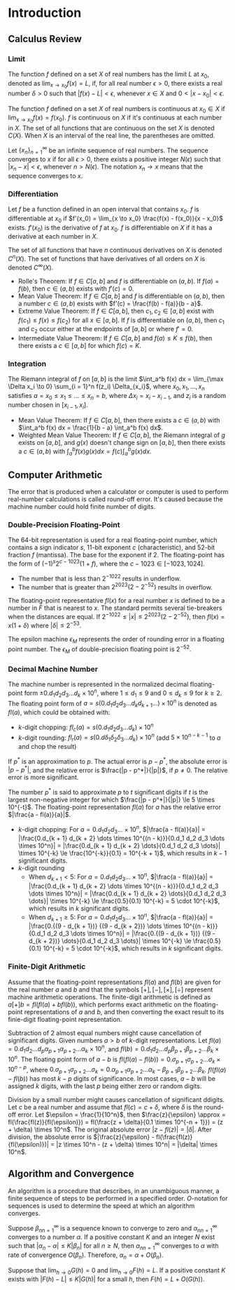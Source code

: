 # Introduction

## Calculus Review

### Limit

The function $f$ defined on a set $X$ of real numbers has the limit $L$ at $x_0$, denoted as $\lim_{x \to x_0} f(x) = L$, if, for all real number $\epsilon > 0$, there exists a real number $\delta > 0$ such that $|f(x) - L| < \epsilon$, whenever $x \in X$ and $0 < |x - x_0| < \epsilon$.

The function $f$ defined on a set $X$ of real numbers is continuous at $x_0 \in X$ if $\lim_{x \to x_0} f(x) = f(x_0)$. $f$ is continuous on $X$ if it's continuous at each number in $X$. The set of all functions that are continuous on the set $X$ is denoted $C(X)$. When $X$ is an interval of the real line, the parentheses are omitted.

Let $\{ x_n \}_{n = 1}^{\infty}$ be an infinite sequence of real numbers. The sequence converges to $x$ if for all $\epsilon > 0$, there exists a positive integer $N(\epsilon)$ such that $|x_n - x| < \epsilon$, whenever $n > N(\epsilon)$. The notation $x_n \to x$ means that the sequence converges to $x$.

### Differentiation

Let $f$ be a function defined in an open interval that contains $x_0$. $f$ is differentiable at $x_0$ if $f'(x_0) = \lim_{x \to x_0} \frac{f(x) - f(x_0)}{x - x_0}$ exists. $f'(x_0)$ is the derivative of $f$ at $x_0$. $f$ is differentiable on $X$ if it has a derivative at each number in $X$.

The set of all functions that have $n$ continuous derivatives on $X$ is denoted $C^n (X)$. The set of functions that have derivatives of all orders on $X$ is denoted $C^\infty (X)$.

- Rolle's Theorem: If $f \in C[a, b]$ and $f$ is differentiable on $(a, b)$. If $f(a) = f(b)$, then $c \in (a, b)$ exists with $f'(c) = 0$.
- Mean Value Theorem: If $f \in C[a, b]$ and $f$ is differentiable on $(a, b)$, then a number $c \in (a, b)$ exists with $f'(c) = \frac{f(b) - f(a)}{b - a}$.
- Extreme Value Theorem: If $f \in C[a, b]$, then $c_1, c_2 \in [a, b]$ exist with $f(c_1) \le f(x) \le f(c_2)$ for all $x \in [a, b]$. If $f$ is differentiable on $(a, b)$, then $c_1$ and $c_2$ occur either at the endpoints of $[a, b]$ or where $f' = 0$.
- Intermediate Value Theorem: If $f \in C[a, b]$ and $f(a) \le K \le f(b)$, then there exists a $c \in [a, b]$ for which $f(c) = K$.

### Integration

The Riemann integral of $f$ on $[a, b]$ is the limit $\int_a^b f(x) dx = \lim_{\max \Delta x_i \to 0} \sum_{i = 1}^n f(z_i) \Delta_{x_i}$, where $x_0, x_1, \dots, x_n$ satisfies $a = x_0 \le x_1 \le \dots \le x_n = b$, where $\Delta x_i = x_i - x_{i - 1}$, and $z_i$ is a random number chosen in $[x_{i - 1}, x_i]$.

- Mean Value Theorem: If $f \in C[a, b]$, then there exists a $c \in (a, b)$ with $\int_a^b f(x) dx = \frac{1}{b - a} \int_a^b f(x) dx$.
- Weighted Mean Value Theorem: If $f \in C[a, b]$, the Riemann integral of $g$ exists on $[a, b]$, and $g(x)$ doesn't change sign on $[a, b]$, then there exists a $c \in (a, b)$ with $\int_a^b f(x)g(x) dx = f(c) \int_a^b g(x) dx$.

## Computer Arithmetic

The error that is produced when a calculator or computer is used to perform real-number calculations is called round-off error. It's caused because the machine number could hold finite number of digits.

### Double-Precision Floating-Point

The 64-bit representation is used for a real floating-point number, which contains a sign indicator $s$, 11-bit exponent $c$ (characteristic), and 52-bit fraction $f$ (mantissa). The base for the exponent if $2$. The floating-point has the form of $(-1)^s 2^{c - 1023} (1 + f)$, where the $c - 1023 \in [-1023, 1024]$.

- The number that is less than $2^{-1022}$ results in underflow.
- The number that is greater than $2^{2023} (2 - 2^{-52})$ results in overflow.

The floating-point representative $fl(x)$ for a real number $x$ is defined to be a number in $F$ that is nearest to $x$. The standard permits several tie-breakers when the distances are equal. If $2^{-1022} \le |x| \le 2^{2023} (2 - 2^{-52})$, then $fl(x) = x(1 + \delta)$ where $|\delta| \le 2^{-53}$.

The epsilon machine $\epsilon_M$ represents the order of rounding error in a floating point number. The $\epsilon_M$ of double-precision floating point is $2^{-52}$.

### Decimal Machine Number

The machine number is represented in the normalized decimal floating-point form $\pm 0.d_1 d_2 d_3 \dots d_k \times 10^n$, where $1 \le d_1 \le 9$ and $0 \le d_k \le 9$ for $k \ge 2$. The floating point form of $a = s(0.d_1 d_2 d_3 \dots d_k d_{k + 1} \dots) \times 10^n$ is denoted as $fl(a)$, which could be obtained with:

- $k$-digit chopping: $fl_c(a) = s(0.d_1 d_2 d_3 \dots d_k) \times 10^n$
- $k$-digit rounding: $fl_r(a) = s(0.d\delta_1 \delta_2 \delta_3 \dots d_k) \times 10^n$ (add $5 \times 10^{n - k - 1}$ to $a$ and chop the result)

If $p^*$ is an approximation to $p$. The actual error is $p - p^*$, the absolute error is $|p - p^*|$, and the relative error is $\frac{|p - p^*|}{|p|}$, if $p \ne 0$. The relative error is more significant.

The number $p^*$ is said to approximate $p$ to $t$ significant digits if $t$ is the largest non-negative integer for which $\frac{|p - p^*|}{|p|} \le 5 \times 10^{-t}$. The floating-point representation $fl(a)$ for $a$ has the relative error $|\frac{a - fl(a)}{a}|$.

- $k$-digit chopping: For $a = 0.d_1 d_2 d_3 \dots \times 10^n$, $|\frac{a - fl(a)}{a}| = |\frac{0.d_{k + 1} d_{k + 2} \dots \times 10^{(n - k)}}{0.d_1 d_2 d_3 \dots \times 10^n}| = |\frac{0.d_{k + 1} d_{k + 2} \dots}{0.d_1 d_2 d_3 \dots}| \times 10^{-k} \le \frac{10^{-k}}{0.1} = 10^{-k + 1}$, which results in $k - 1$ significant digits.
- $k$-digit rounding
  - When $d_{k + 1} < 5$: For $a = 0.d_1 d_2 d_3 \dots \times 10^n$, $|\frac{a - fl(a)}{a}| = |\frac{0.d_{k + 1} d_{k + 2} \dots \times 10^{(n - k)}}{0.d_1 d_2 d_3 \dots \times 10^n}| = |\frac{0.d_{k + 1} d_{k + 2} \dots}{0.d_1 d_2 d_3 \dots}| \times 10^{-k} \le \frac{0.5}{0.1} 10^{-k} = 5 \cdot 10^{-k}$, which results in $k$ significant digits.
  - When $d_{k + 1} \ge 5$: For $a = 0.d_1 d_2 d_3 \dots \times 10^n$, $|\frac{a - fl(a)}{a}| = |\frac{0.{(9 - d_{k + 1})} {(9 - d_{k + 2})} \dots \times 10^{(n - k)}}{0.d_1 d_2 d_3 \dots \times 10^n}| = |\frac{0.{(9 - d_{k + 1})} {(9 - d_{k + 2})} \dots}{0.d_1 d_2 d_3 \dots}| \times 10^{-k} \le \frac{0.5}{0.1} 10^{-k} = 5 \cdot 10^{-k}$, which results in $k$ significant digits.

### Finite-Digit Arithmetic

Assume that the floating-point representations $fl(a)$ and $fl(b)$ are given for the real number $a$ and $b$ and that the symbols $[+], [-], [\times], [\div]$ represent machine arithmetic operations. The finite-digit arithmetic is defined as $a [+] b = fl(fl(a) + b fl(b))$, which performs exact arithmetic on the floating-point representations of $a$ and $b$, and then converting the exact result to its finie-digit floating-point representation.

Subtraction of 2 almost equal numbers might cause cancellation of significant digits. Given numbers $a > b$ of $k$-digit representations. Let $fl(a) = 0.d_1 d_2 \dots d_p \alpha_{p + 1} \alpha_{p + 2} \dots \alpha_k \times 10^n$, and $fl(b) = 0.d_1 d_2 \dots d_p \beta_{p + 1} \beta_{p + 2} \dots \beta_k \times 10^n$. The floating point form of $a - b$ is $fl(fl(a) - fl(b)) = 0.\sigma_{p + 1} \sigma_{p + 2} \dots \sigma_k \times 10^{n - p}$, where $0.\sigma_{p + 1} \sigma_{p + 2} \dots \sigma_k = 0.\alpha_{p + 1} \alpha_{p + 2} \dots \alpha_k - \beta_{p + 1} \beta_{p + 2} \dots \beta_k$. $fl(fl(a) - fl(b))$ has most $k - p$ digits of significance. In most cases, $a - b$ will be assigned $k$ digits, with the last $p$ being either zero or random digits.

Division by a small number might causes cancellation of significant ddigits. Let $c$ be a real number and assume that $fl(c) = c + \delta$, where $\delta$ is the round-off error. Let $\epsilon = \frac{1}{10^n}$, then $\frac{z}{\epsilon} \approx = fl(\frac{fl(z)}{fl(\epsilon)}) = fl(\frac{z + \delta}{0.1 \times 10^{-n + 1}}) = (z + \delta) \times 10^n$. The original absolute error $|z - fl(z)| = |\delta|$. After division, the absolute error is $|\frac{z}{\epsilon} - fl(\frac{fl(z)}{fl(\epsilon)})| = |z \times 10^n - (z + \delta) \times 10^n| = |\delta| \times 10^n$.

## Algorithm and Convergence

An algorithm is a procedure that describes, in an unambiguous manner, a finite sequence of steps to be performed in a specified order. $O$-notation for sequences is used to determine the speed at which an algorithm converges.

Suppose ${\beta_n}_{n = 1}^{\infty}$ is a sequence known to converge to zero and ${\alpha_n}_{n = 1}^{\infty}$ converges to a number $\alpha$. If a positive constant $K$ and an integer $N$ exist such that $|\alpha_n - \alpha| \le K|\beta_n|$ for all $n \ge N$, then ${\alpha_n}_{n = 1}^{\infty}$ converges to $\alpha$ with rate of convergence $O(\beta_n)$. Therefore, $\alpha_n = \alpha + O(\beta_n)$.

Suppose that $\lim_{h \to 0} G(h) = 0$ and $\lim_{h \to 0} F(h) = L$. If a positive constant $K$ exists with $|F(h) - L| \le K |G(h)|$ for a small $h$, then $F(h) = L + O(G(h))$.
